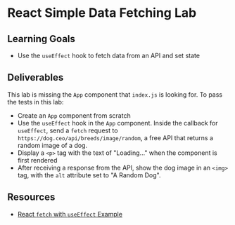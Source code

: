 # React Simple Data Fetching Lab 

## Learning Goals 

- Use the `useEffect` hook to fetch data from an API and set state

## Deliverables

This lab is missing the `App` component that `index.js` is looking for. To pass
the tests in this lab: 

- Create an `App` component from scratch
- Use the `useEffect` hook in the `App` component. Inside the callback for
  `useEffect`, send a `fetch` request to 
  `https://dog.ceo/api/breeds/image/random`, a free API that returns a random
  image of a dog.
- Display a `<p>` tag with the text of "Loading..." when the component is first
  rendered
- After receiving a response from the API, show the dog image in an `<img>` tag,
  with the `alt` attribute set to "A Random Dog". 

## Resources

- [React `fetch` with `useEffect` Example][react ajax]  

[react ajax]: https://reactjs.org/docs/faq-ajax.html#example-using-ajax-results-to-set-local-state
